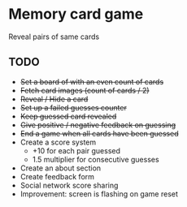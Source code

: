 # Memory card game

Reveal pairs of same cards

## TODO

- ~~Set a board of with an even count of cards~~
- ~~Fetch card images (count of cards / 2)~~
- ~~Reveal / Hide a card~~
- ~~Set up a failed guesses counter~~
- ~~Keep guessed card revealed~~
- ~~Give positive / negative feedback on guessing~~
- ~~End a game when all cards have been guessed~~
- Create a score system
  - +10 for each pair guessed
  - 1.5 multiplier for consecutive guesses
- Create an about section
- Create feedback form
- Social network score sharing
- Improvement: screen is flashing on game reset
